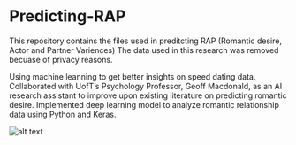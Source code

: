 # Predicting-RAP
This repository contains the files used in preditcting RAP (Romantic desire, Actor and Partner Variences)
The data used in this research was removed becuase of privacy reasons.

Using machine leanning to get better insights on speed dating  data.
Collaborated with UofT’s Psychology Professor, Geoff Macdonald, as an AI research assistant to improve upon existing literature on predicting romantic desire.
Implemented deep learning model to analyze romantic relationship data using Python and Keras.


![alt text](https://miro.medium.com/max/1400/0*7rV1KZCm5_b15qgm.jpg)
